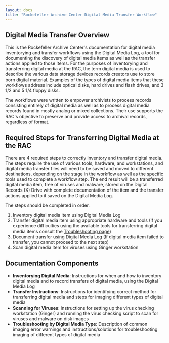 ```yaml
---
layout: docs
title: "Rockefeller Archive Center Digital Media Transfer Workflow"
---
```


## Digital Media Transfer Overview

This is the Rockefeller Archive Center's documentation for digital media inventorying and transfer workflows using the Digital Media Log, a tool for documenting the discovery of digital media items as well as the transfer actions applied to those items. For the purposes of inventorying and transferring digital media at the RAC, the term digital media is used to describe the various data storage devices records creators use to store born digital material. Examples of the types of digital media items that these workflows address include optical disks, hard drives and flash drives, and 3 1/2 and 5 1/4 floppy disks.

The workflows were written to empower archivists to process records consisting entirely of digital media as well as to process digital media records found in mostly analog or mixed collections. Their use supports the RAC's objective to preserve and provide access to archival records, regardless of format.

## Required Steps for Transferring Digital Media at the RAC

There are 4 required steps to correctly inventory and transfer digital media. The steps require the use of various tools, hardware, and workstations, and digital media transfer files will need to be saved and moved to different destinations, depending on the stage in the workflow as well as the specific tools used to complete a workflow step. The end result will be a transferred digital media item, free of viruses and malware, stored on the Digital Records (X) Drive with complete documentation of the item and the transfer actions applied to it saved on the Digital Media Log.

The steps should be completed in order.  

1. Inventory digital media item using Digital Media Log
2. Transfer digital media item using appropriate hardware and tools (If you experience difficulties using the available tools for transferring digital media items consult the [Troubleshooting page](troubleshooting))
3. Document transfer using Digital Media Log (If digital media item failed to transfer, you cannot proceed to the next step)
4. Scan digital media item for viruses using Ginger workstation

## Documentation Components

- **Inventorying Digital Media**: Instructions for when and how to inventory digital media and to record transfers of digital media, using the Digital Media Log
- **Transfer Instructions**: Instructions for identifying correct method for transferring digital media and steps for imaging different types of digital media
- **Scanning for Viruses**: Instructions for setting up the virus checking workstation (Ginger) and running the virus checking script to scan for viruses and malware on disk images
- **Troubleshooting by Digital Media Type**: Description of common imaging error warnings and instructions/solutions for troubleshooting imaging of different types of digital media
